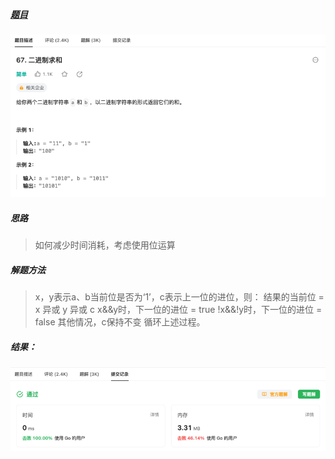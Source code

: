 ##### [题目](https://leetcode.cn/problems/add-binary/submissions/?envType=study-plan-v2&envId=top-interview-150)
![pic](img.png)

##### 思路
> 如何减少时间消耗，考虑使用位运算

##### 解题方法
> x，y表示a、b当前位是否为‘1’，c表示上一位的进位，则：
结果的当前位 = x 异或 y 异或 c
x&&y时，下一位的进位 = true
!x&&!y时，下一位的进位 = false
其他情况，c保持不变
循环上述过程。

##### 结果：
![pic](result.png)

